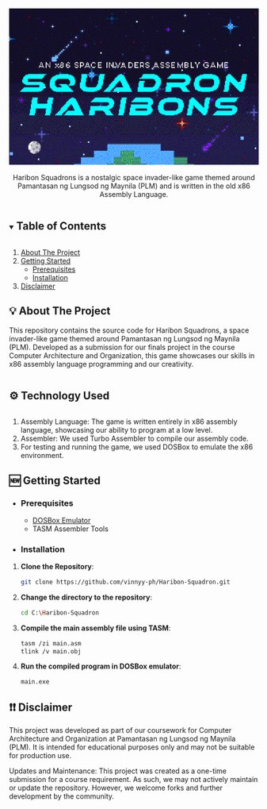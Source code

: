 <!-- PROJECT LOGO -->
<br />
<p align="center">
  <p align="center">
    <img src="images/cover.bmp" alt="Logo" width="600" height="auto">
  </p>

  <p align="center">
    Haribon Squadrons is a nostalgic space invader-like game themed around Pamantasan ng Lungsod ng Maynila (PLM) and is written in the old x86 Assembly Language.
    <br />
</p>

<!-- TABLE OF CONTENTS -->
<details open="open">
  <summary><h2 style="display: inline-block">Table of Contents</h2></summary>
  <ol>
    <li>
      <a href="#-about-the-project">About The Project</a>
    </li>
    <li>
      <a href="#-getting-started">Getting Started</a>
      <ul>
        <li><a href="#prerequisites">Prerequisites</a></li>
        <li><a href="#installation">Installation</a></li>
      </ul>
    </li>
    <li><a href="#-disclaimer">Disclaimer</a></li>
  </ol>
</details>

<!-- ABOUT THE PROJECT -->

## 💡 About The Project

This repository contains the source code for Haribon Squadrons, a space invader-like game themed around Pamantasan ng Lungsod ng Maynila (PLM). Developed as a submission for our finals project in the course Computer Architecture and Organization, this game showcases our skills in x86 assembly language programming and our creativity.

  <summary><h2 style="display: inline-block">⚙ Technology Used</h2></summary>
  <ol>
    <li>
      Assembly Language: The game is written entirely in x86 assembly language, showcasing our ability to program at a low level.
    </li>
    <li>
      Assembler: We used Turbo Assembler to compile our assembly code.
    </li>
    <li>
      For testing and running the game, we used DOSBox to emulate the x86 environment.
    </li>

  </ol>

## 🆕 Getting Started

- ### **Prerequisites**

  - <a href="https://www.dosbox.com/">DOSBox Emulator</a>
  - TASM Assembler Tools

<!-- GETTING STARTED -->

- ### **Installation**

1. **Clone the Repository**:

   ```bash
   git clone https://github.com/vinnyy-ph/Haribon-Squadron.git
   ```

2. **Change the directory to the repository**:

   ```bash
   cd C:\Haribon-Squadron
   ```

3. **Compile the main assembly file using TASM**:

   ```
   tasm /zi main.asm
   tlink /v main.obj
   ```

4. **Run the compiled program in DOSBox emulator**:
   ```
   main.exe
   ```

## ❗❗ Disclaimer

This project was developed as part of our coursework for Computer Architecture and Organization at Pamantasan ng Lungsod ng Maynila (PLM). It is intended for educational purposes only and may not be suitable for production use.

Updates and Maintenance: This project was created as a one-time submission for a course requirement. As such, we may not actively maintain or update the repository. However, we welcome forks and further development by the community.
